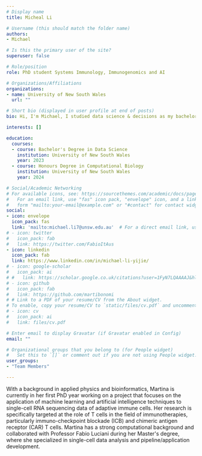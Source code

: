 ```yaml
---
# Display name
title: Micheal Li

# Username (this should match the folder name)
authors: 
- Michael

# Is this the primary user of the site?
superuser: false

# Role/position
role: PhD student Systems Immunology, Immunogenomics and AI

# Organizations/Affiliations
organizations:
- name: University of New South Wales
  url: ""

# Short bio (displayed in user profile at end of posts)
bio: Hi, I'm Michael, I studied data science & decisions as my bachelor, and enrolled in computational biology as my honours. I am currently a PHD student, at school of biomedical science, at UNSW lucianilab, studying single cell immunology and drug development for various autoimmune disorders. Let's embrace the future where AI is combined with diverse medical studies and precision therapies.

interests: []

education:
  courses:
  - course: Bachelor's Degree in Data Science
    institution: University of New South Wales
    year: 2023
  - course: Honours Degree in Computational Biology
    institution: University of New South Wales
    year: 2024

# Social/Academic Networking
# For available icons, see: https://sourcethemes.com/academic/docs/page-builder/#icons
#   For an email link, use "fas" icon pack, "envelope" icon, and a link in the
#   form "mailto:your-email@example.com" or "#contact" for contact widget.
social:
- icon: envelope
  icon_pack: fas
  link: 'mailto:michael.li7@unsw.edu.au'  # For a direct email link, use "mailto:test@example.org".
# - icon: twitter
#   icon_pack: fab
#   link: https://twitter.com/FabioItAus
- icon: linkedin
  icon_pack: fab
  link: https://www.linkedin.com/in/michael-li-yijie/ 
# - icon: google-scholar
#   icon_pack: ai
# #   link: https://scholar.google.co.uk/citations?user=1FyN7LQAAAAJ&hl=en&oi=ao
# - icon: github
#   icon_pack: fab
#   link: https://github.com/martibonomi
# # Link to a PDF of your resume/CV from the About widget.
# To enable, copy your resume/CV to `static/files/cv.pdf` and uncomment the lines below.
# - icon: cv
#   icon_pack: ai
#   link: files/cv.pdf

# Enter email to display Gravatar (if Gravatar enabled in Config)
email: ""

# Organizational groups that you belong to (for People widget)
#   Set this to `[]` or comment out if you are not using People widget.
user_groups:
- "Team Members"

---
```

With a background in applied physics and bioinformatics, Martina is currently in her first PhD year working on a project that focuses on the application of machine learning and artificial intelligence techniques to single-cell RNA sequencing data of adaptive immune cells. 
Her research is specifically targeted at the role of T cells in the field of immunotherapies, particularly immuno-checkpoint blockade (ICB) and chimeric antigen receptor (CAR) T cells. Martina has a strong computational background and collaborated with Professor Fabio Luciani during her Master's degree, where she specialized in single-cell data analysis and pipeline/application development.

